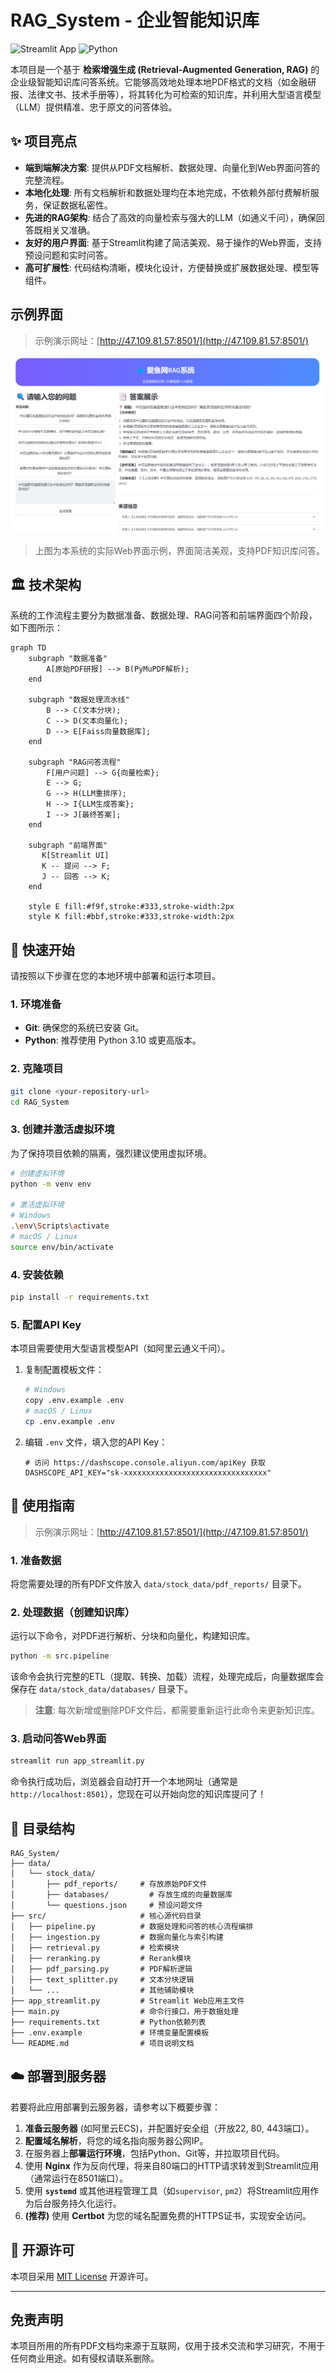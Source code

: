 # RAG_System - 企业智能知识库

![Streamlit App](https://img.shields.io/badge/Streamlit-1.35.0-red.svg?style=flat-square&logo=streamlit)
![Python](https://img.shields.io/badge/Python-3.10+-blue.svg?style=flat-square&logo=python)

本项目是一个基于 **检索增强生成 (Retrieval-Augmented Generation, RAG)** 的企业级智能知识库问答系统。它能够高效地处理本地PDF格式的文档（如金融研报、法律文书、技术手册等），将其转化为可检索的知识库，并利用大型语言模型（LLM）提供精准、忠于原文的问答体验。

## ✨ 项目亮点

- **端到端解决方案**: 提供从PDF文档解析、数据处理、向量化到Web界面问答的完整流程。
- **本地化处理**: 所有文档解析和数据处理均在本地完成，不依赖外部付费解析服务，保证数据私密性。
- **先进的RAG架构**: 结合了高效的向量检索与强大的LLM（如通义千问），确保回答既相关又准确。
- **友好的用户界面**: 基于Streamlit构建了简洁美观、易于操作的Web界面，支持预设问题和实时问答。
- **高可扩展性**: 代码结构清晰，模块化设计，方便替换或扩展数据处理、模型等组件。

## 示例界面

> 示例演示网址：[http://47.109.81.57:8501/](http://47.109.81.57:8501/)

![系统示例界面](data/stock_data/img/cover.png)

> 上图为本系统的实际Web界面示例，界面简洁美观，支持PDF知识库问答。

## 🏛️ 技术架构

系统的工作流程主要分为数据准备、数据处理、RAG问答和前端界面四个阶段，如下图所示：

```mermaid
graph TD
    subgraph "数据准备"
        A[原始PDF研报] --> B(PyMuPDF解析);
    end

    subgraph "数据处理流水线"
        B --> C(文本分块);
        C --> D(文本向量化);
        D --> E[Faiss向量数据库];
    end
    
    subgraph "RAG问答流程"
        F[用户问题] --> G{向量检索};
        E --> G;
        G --> H(LLM重排序);
        H --> I{LLM生成答案};
        I --> J[最终答案];
    end

    subgraph "前端界面"
       K[Streamlit UI]
       K -- 提问 --> F;
       J -- 回答 --> K;
    end
    
    style E fill:#f9f,stroke:#333,stroke-width:2px
    style K fill:#bbf,stroke:#333,stroke-width:2px
```

## 🚀 快速开始

请按照以下步骤在您的本地环境中部署和运行本项目。

### 1. 环境准备

- **Git**: 确保您的系统已安装 Git。
- **Python**: 推荐使用 Python 3.10 或更高版本。

### 2. 克隆项目

```bash
git clone <your-repository-url>
cd RAG_System
```

### 3. 创建并激活虚拟环境

为了保持项目依赖的隔离，强烈建议使用虚拟环境。

```bash
# 创建虚拟环境
python -m venv env

# 激活虚拟环境
# Windows
.\env\Scripts\activate
# macOS / Linux
source env/bin/activate
```

### 4. 安装依赖

```bash
pip install -r requirements.txt
```

### 5. 配置API Key

本项目需要使用大型语言模型API（如阿里云通义千问）。

1.  复制配置模板文件：
    ```bash
    # Windows
    copy .env.example .env
    # macOS / Linux
    cp .env.example .env
    ```

2.  编辑 `.env` 文件，填入您的API Key：
    ```
    # 访问 https://dashscope.console.aliyun.com/apiKey 获取
    DASHSCOPE_API_KEY="sk-xxxxxxxxxxxxxxxxxxxxxxxxxxxxxxxx"
    ```

## 📖 使用指南

> 示例演示网址：[http://47.109.81.57:8501/](http://47.109.81.57:8501/)

### 1. 准备数据

将您需要处理的所有PDF文件放入 `data/stock_data/pdf_reports/` 目录下。

### 2. 处理数据（创建知识库）

运行以下命令，对PDF进行解析、分块和向量化，构建知识库。

```bash
python -m src.pipeline
```
该命令会执行完整的ETL（提取、转换、加载）流程，处理完成后，向量数据库会保存在 `data/stock_data/databases/` 目录下。

> **注意**: 每次新增或删除PDF文件后，都需要重新运行此命令来更新知识库。

### 3. 启动问答Web界面

```bash
streamlit run app_streamlit.py
```

命令执行成功后，浏览器会自动打开一个本地网址（通常是 `http://localhost:8501`），您现在可以开始向您的知识库提问了！

## 📁 目录结构

```
RAG_System/
├── data/
│   └── stock_data/
│       ├── pdf_reports/     # 存放原始PDF文件
│       ├── databases/         # 存放生成的向量数据库
│       └── questions.json     # 预设问题文件
├── src/                     # 核心源代码目录
│   ├── pipeline.py          # 数据处理和问答的核心流程编排
│   ├── ingestion.py         # 数据向量化与索引构建
│   ├── retrieval.py         # 检索模块
│   ├── reranking.py         # Rerank模块
│   ├── pdf_parsing.py       # PDF解析逻辑
│   ├── text_splitter.py     # 文本分块逻辑
│   └── ...                  # 其他辅助模块
├── app_streamlit.py         # Streamlit Web应用主文件
├── main.py                  # 命令行接口，用于数据处理
├── requirements.txt         # Python依赖列表
├── .env.example             # 环境变量配置模板
└── README.md                # 项目说明文档
```

## ☁️ 部署到服务器

若要将此应用部署到云服务器，请参考以下概要步骤：
1.  **准备云服务器** (如阿里云ECS)，并配置好安全组（开放22, 80, 443端口）。
2.  **配置域名解析**，将您的域名指向服务器公网IP。
3.  在服务器上**部署运行环境**，包括Python、Git等，并拉取项目代码。
4.  使用 **Nginx** 作为反向代理，将来自80端口的HTTP请求转发到Streamlit应用（通常运行在8501端口）。
5.  使用 **`systemd`** 或其他进程管理工具（如`supervisor`, `pm2`）将Streamlit应用作为后台服务持久化运行。
6.  **(推荐)** 使用 **Certbot** 为您的域名配置免费的HTTPS证书，实现安全访问。

## 📜 开源许可

本项目采用 [MIT License](LICENSE) 开源许可。

---

## 免责声明

本项目所用的所有PDF文档均来源于互联网，仅用于技术交流和学习研究，不用于任何商业用途。如有侵权请联系删除。